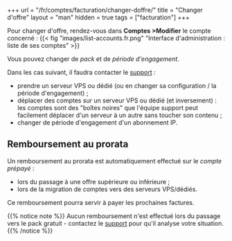 +++
url = "/fr/comptes/facturation/changer-doffre/"
title = "Changer d'offre"
layout = "man"
hidden = true
tags = ["facturation"]
+++

Pour changer d'offre, rendez-vous dans **Comptes >Modifier** le compte concerné :
{{< fig "images/list-accounts.fr.png" "Interface d'administration : liste de ses comptes" >}}

Vous pouvez changer de _pack_ et de _période d'engagement_.

Dans les cas suivant, il faudra contacter le [support](https://admin.alwaysdata.com/support/add/) :

- prendre un serveur VPS ou dédié (ou en changer sa configuration / la période d'engagement) ;
- déplacer des comptes sur un serveur VPS ou dédié (et inversement) : les comptes sont des "boîtes noires" que l'équipe support peut facilement déplacer d'un serveur à un autre sans toucher son contenu ;
- changer de période d'engagement d'un abonnement IP.

## Remboursement au prorata

Un remboursement au prorata est automatiquement effectué sur le _compte prépayé_ :

- lors du passage à une offre supérieure ou inférieure ;
- lors de la migration de comptes vers des serveurs VPS/dédiés.

Ce remboursement pourra servir à payer les prochaines factures.

{{% notice note %}}
Aucun remboursement n'est effectué lors du passage vers le pack gratuit - contactez le [support](https://admin.alwaysdata.com/support/add/) pour qu'il analyse votre situation.
{{% /notice %}}
